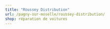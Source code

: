 ```yaml
---
title: "Roussey Distribution"
url: /pagny-sur-moselle/roussey-distribution/
shop: réparation de voitures
---
```

